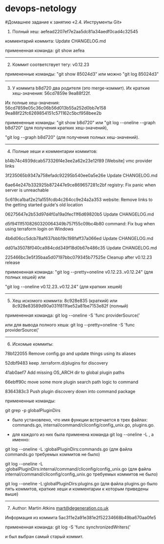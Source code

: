 # devops-netology
#Домашнее задание к занятию «2.4. Инструменты Git»

1) Полный хеш: aefead2207ef7e2aa5dc81a34aedf0cad4c32545

комментарий коммита: Update CHANGELOG.md

примененная команда: git show aefea

------------------------------------------------------

2) Коммит соответствует тегу: v0.12.23

примененные команды: "git show 85024d3" или можно "git log 85024d3" 

------------------------------------------------------

3) У коммита b8d720 два родителя (это merge-коммит). Их краткие хеш-значения: 56cd7859e 9ea88f22f.

Их полные хеш-значения: 56cd7859e05c36c06b56d013b55a252d0bb7e158 9ea88f22fc6269854151c571162c5bcf958bee2b

примененные команды: "git show b8d720" или "git log --oneline --graph b8d720" (для получения кратких хеш-значений),

"git log --graph b8d720" (для получения полных хеш-значений).

------------------------------------------------------

4) Полные хеши и комментарии коммитов:

b14b74c4939dcab573326f4e3ee2a62e23e12f89 [Website] vmc provider links

3f235065b9347a758efadc92295b540ee0a5e26e Update CHANGELOG.md

6ae64e247b332925b872447e9ce869657281c2bf registry: Fix panic when server is unreachable

5c619ca1baf2e21a155fcdb4c264cc9e24a2a353 website: Remove links to the getting started guide's old location

06275647e2b53d97d4f0a19a0fec11f6d69820b5 Update CHANGELOG.md

d5f9411f5108260320064349b757f55c09bc4b80 command: Fix bug when using terraform login on Windows

4b6d06cc5dcb78af637bbb19c198faff37a066ed Update CHANGELOG.md

dd01a35078f040ca984cdd349f18d0b67e486c35 Update CHANGELOG.md

225466bc3e5f35baa5d07197bbc079345b77525e Cleanup after v0.12.23 release

примененная команда: "git log --pretty=oneline  v0.12.23..v0.12.24" (для полных хешей) или

"git log --oneline  v0.12.23..v0.12.24" (для кратких хешей)

------------------------------------------------------

5) Хеш искомого коммита: 8c928e835 (краткий) или 8c928e83589d90a031f811fae52a81be7153e82f (полный)

примененная команда: git log --oneline  -S 'func providerSource('

или для вывода полного хеша: git log --pretty=oneline  -S 'func providerSource('

------------------------------------------------------

6) Искомые коммиты:

78b122055 Remove config.go and update things using its aliases

52dbf9483 keep .terraform.d/plugins for discovery

41ab0aef7 Add missing OS_ARCH dir to global plugin paths

66ebff90c move some more plugin search path logic to command

8364383c3 Push plugin discovery down into command package

примененные команды: 

git grep -p globalPluginDirs

- было установлено, что имя функции встречается в трех файлах: commands.go, internal/command/cliconfig/config_unix.go, plugins.go.

- для каждого из них была применена команда git log --oneline -L , а именно:

git log --oneline -L :globalPluginDirs:commands.go  (для файла commands.go требуемых коммитов не было)

git log --oneline -L :globalPluginDirs:internal/command/cliconfig/config_unix.go (для файла internal/command/cliconfig/config_unix.go требуемых коммитов не было)

git log --oneline -L:globalPluginDirs:plugins.go (для файла plugins.go было пять коммитов, краткие хеши и комментарии к которым приведены выше)

------------------------------------------------------

7) Author: Martin Atkins <mart@degeneration.co.uk>

Информация из коммита 5ac311e2a91e381e2f52234668b49ba670aa0fe5

примененная команда: git log -S 'func synchronizedWriters('

и был выбран самый старый коммит.

